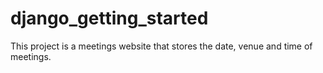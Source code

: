 # django_getting_started
 This project is a meetings website that stores the date, venue and time of meetings. 

